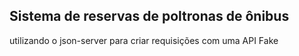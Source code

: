## Sistema de reservas de poltronas de ônibus
 
utilizando o json-server para criar requisições com uma API Fake
